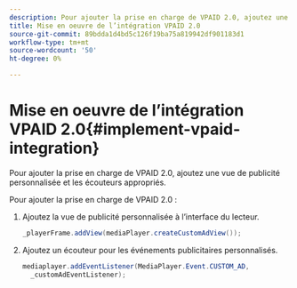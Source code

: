 ```yaml
---
description: Pour ajouter la prise en charge de VPAID 2.0, ajoutez une vue de publicité personnalisée et les écouteurs appropriés.
title: Mise en oeuvre de l’intégration VPAID 2.0
source-git-commit: 89bdda1d4bd5c126f19ba75a819942df901183d1
workflow-type: tm+mt
source-wordcount: '50'
ht-degree: 0%

---
```



# Mise en oeuvre de l’intégration VPAID 2.0{#implement-vpaid-integration}

Pour ajouter la prise en charge de VPAID 2.0, ajoutez une vue de publicité personnalisée et les écouteurs appropriés.

Pour ajouter la prise en charge de VPAID 2.0 :

1. Ajoutez la vue de publicité personnalisée à l’interface du lecteur.

   ```java
   _playerFrame.addView(mediaPlayer.createCustomAdView());
   ```

1. Ajoutez un écouteur pour les événements publicitaires personnalisés.

   ```java
   mediaplayer.addEventListener(MediaPlayer.Event.CUSTOM_AD,  
     _customAdEventListener);
   ```

